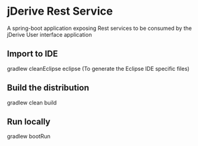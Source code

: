 # jDerive Rest Service 
A spring-boot application exposing Rest services to be consumed by the jDerive User interface application

## Import to IDE
gradlew cleanEclipse eclipse (To generate the Eclipse IDE specific files)

## Build the distribution
gradlew clean build

## Run locally
gradlew bootRun 
